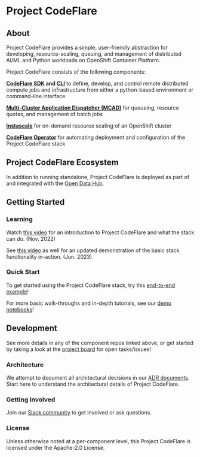 # Project CodeFlare

## About

Project CodeFlare provides a simple, user-friendly abstraction for developing, resource-scaling, queuing, and management of distributed AI/ML and Python workloads on OpenShift Container Platform.

Project CodeFlare consists of the following components:

**[CodeFlare SDK][codeflare-sdk] and [CLI][codeflare-cli]** to define, develop, and control remote distributed compute jobs and infrastructure from either a python-based environment or command-line interface

**[Multi-Cluster Application Dispatcher (MCAD)][mcad]** for queueing, resource quotas, and management of batch jobs

**[Instascale][instascale]** for on-demand resource scaling of an OpenShift cluster

**[CodeFlare Operator][codeflare-operator]** for automating deployment and configuration of the Project CodeFlare stack

## Project CodeFlare Ecosystem

In addition to running standalone, Project CodeFlare is deployed as part of and integrated with the [Open Data Hub][distributed-workloads].

## Getting Started

### Learning

Watch [this video][youtube-demo] for an introduction to Project CodeFlare and what the
stack can do. (Nov. 2022)

See [this video][summit-demo] as well for an updated demonstration of the basic stack functionality in-action. (Jun. 2023)

### Quick Start

To get started using the Project CodeFlare stack, try this [end-to-end example][quickstart]!

For more basic walk-throughs and in-depth tutorials, see our [demo notebooks][demos]!

## Development

See more details in any of the component repos linked above, or get started by taking a look at the [project board][board] for open tasks/issues!

### Architecture

We attempt to document all architectural decisions in our [ADR documents][adr]. Start here to understand the architectural details of Project CodeFlare.

### Getting Involved

Join our [Slack community][slack] to get involved or ask questions.

### License

Unless otherwise noted at a per-component level, this Project CodeFlare is licensed under the Apache-2.0 License.

[codeflare-sdk]: https://github.com/project-codeflare/codeflare-sdk
[codeflare-cli]: https://github.com/project-codeflare/codeflare-cli
[mcad]: https://github.com/project-codeflare/multi-cluster-app-dispatcher
[instascale]: https://github.com/project-codeflare/instascale
[codeflare-operator]: https://github.com/project-codeflare/codeflare-operator
[distributed-workloads]: https://github.com/opendatahub-io/distributed-workloads
[quickstart]: https://github.com/opendatahub-io/distributed-workloads/blob/main/Quick-Start.md
[slack]: https://invite.playplay.io/invite?team_id=T04KQQBTDN3
[adr]: https://github.com/project-codeflare/adr
[demos]: https://github.com/project-codeflare/codeflare-sdk/tree/main/demo-notebooks/guided-demos
[board]: https://github.com/orgs/project-codeflare/projects/8
[youtube-demo]: https://www.youtube.com/watch?v=OAzFBFL5B0k
[summit-demo]: https://youtu.be/U76iIfd9EmE
